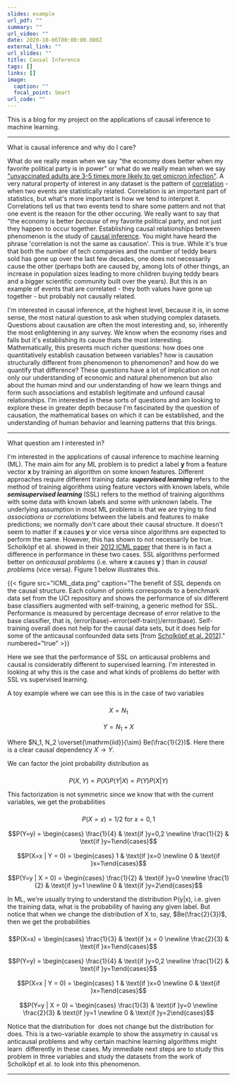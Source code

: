 ```yaml
---
slides: example
url_pdf: ""
summary: ""
url_video: ""
date: 2020-10-06T00:00:00.000Z
external_link: ""
url_slides: ""
title: Causal Inference
tags: []
links: []
image:
  caption: ""
  focal_point: Smart
url_code: ""
---
```



This is a blog for my project on the applications of causal inference to machine learning. 

------------------------------

What is causal inference and why do I care? 

What do we really mean when we say "the economy does better when my favorite political party is in power" or what do we really mean when we say ["unvaccinated adults are 3-5 times more likely to get omicron infection"](https://www.aha.org/news/headline/2022-01-21-cdc-unvaccinated-adults-3-5-times-more-likely-get-omicron-infection#:~:text=According%20to%20data%20from%2025,who%20had%20received%20a%20booster). A very natural property of interest in any dataset is the pattern of [correlation](https://en.wikipedia.org/wiki/Correlation) - when two events are statistically related. Correlation is an important part of statistics, but what's more important is how we tend to interpret it. Correlations tell us that two events tend to share some pattern and not that one event is the reason for the other occuring. We really want to say that "the economy is better *because* of my favorite political party, and not just they happen to occur together. Establishing causal relationships between phenomenon is the study of [causal inference](https://en.wikipedia.org/wiki/Causal_inference#:~:text=Causal%20inference%20is%20the%20process,component%20of%20a%20larger%20system.). You might have heard the phrase 'correlation is not the same as causation'. This is true. While it's true that both the number of tech companies and the number of teddy bears sold has gone up over the last few decades, one does not necessarily cause the other (perhaps both are caused by, among lots of other things, an increase in population sizes leading to more children buying teddy bears and a bigger scientific community built over the years). But this is an example of events that are correlated - they both values have gone up together - but probably not causally related. 

I'm interested in causal inference, at the highest level, because it is, in some sense, the most natural question to ask when studying complex datasets. Questions about causation are often the most interesting and, so, inherently the most enlightening in any survey. We know when the economy rises and falls but it's establishing its cause thats the most interesting. Mathematically, this presents much richer questions: how does one quantitatively establish causation between variables? how is causation structurally different from phenomenon to phenomenon? and how do we quantify that difference? These questions have a lot of implication on not only our understanding of economic and natural phenomenon but also about the human mind and our understanding of how we learn things and form such associations and establish legitimate and unfound causal relationships. I'm interested in these sorts of questions and am looking to explore these in greater depth because I'm fascinated by the question of causation, the mathematical bases on which it can be established, and the understanding of human behavior and learning patterns that this brings. 


-------------------------------

What question am I interested in?

I'm interested in the applications of causal inference to machine learning (ML). The main aim for any ML problem is to predict a label <strong> y </strong> from a feature vector <strong> x </strong> by training an algorithm on some known features. Different approaches require different training data: <em><strong> supervised learning </strong></em> refers to the method of training algorithms using feature vectors with known labels, while <em><strong> semisupervised learning </strong></em> (SSL) refers to the method of training algorithms with some data with known labels and some with unknown labels. The underlying assumption in most ML problems is that we are trying to find <em> associations or correlations</em> between the labels and features to make predictions; we normally don't care about their causal structure. It doesn't seem to matter if <strong> x </strong> causes <strong> y </strong> or vice versa since algorithms are expected to perform the same. However, this has shown to not necessarily be true. Scholköpf et al. showed in their [2012 ICML paper](https://icml.cc/2012/papers/625.pdf) that there is in fact a difference in performance in these two cases. SSL algorithms performed better on <em>anticausal problems</em> (i.e. where <strong> x </strong> causes <strong> y </strong>) than in <em>causal problems</em> (vice versa). Figure 1 below illustrates this.  

{{< figure src="ICML_data.png" caption="The benefit of SSL depends on the causal structure. Each column of points corresponds to a benchmark data set from the UCI repository and shows the performance of six different base classifiers augmented with self-training, a generic method for SSL. Performance is measured by percentage decrease of error relative to the base classifier, that is, (error(base)−error(self-train))/error(base). Self-training overall does not help for the causal data sets, but it does help for some of the anticausal confounded data sets [from [Scholköpf et al. 2012](https://icml.cc/2012/papers/625.pdf)]." numbered="true" >}}

Here we see that the performance of SSL on anticausal problems and causal is considerably different to supervised learning. I'm interested in looking at why this is the case and what kinds of problems do better with SSL vs supervised learning.

A toy example where we can see this is in the case of two variables

<math>$$X = N_1$$</math> 
<math>$$Y = N_1 + X$$</math>

Where <math> $N_1, N_2 \overset{\mathrm{iid}}{\sim} Be(\frac{1}{2})$</math>. Here there is a clear causal dependency  <math>$X \rightarrow Y$</math>.

We can factor the joint probability distribution as

<math>$$P(X,Y) = P(X) P(Y|X)  = P(Y) P(X|Y)$$</math>

This factorization is not symmetric since we know that with the current variables, we get the probabilities 

<math>$$P(X = x) = 1/2 \text{ for } x=0,1$$</math>
<math>$$P(Y=y) = \begin{cases} \frac{1}{4} & \text{if }y=0,2 \newline \frac{1}{2} & \text{if }y=1\end{cases}$$</math>
<math>$$P(X=x | Y = 0) = \begin{cases} 1 & \text{if }x=0 \newline 0 & \text{if }x=1\end{cases}$$</math>
<math>$$P(Y=y | X = 0) = \begin{cases} \frac{1}{2} & \text{if }y=0 \newline \frac{1}{2} & \text{if }y=1 \newline 0 & \text{if }y=2\end{cases}$$</math>

In ML, we're usually trying to understand the distribution P(y|x), i.e. given the training data, what is the probability of having any given label. But notice that when we change the distribution of X to, say, <math>$Be(\frac{2}{3})$</math>, then we get the probabilities 

<math>$$P(X=x) = \begin{cases} \frac{1}{3} & \text{if }x = 0 \newline \frac{2}{3} & \text{if }x=1\end{cases}$$</math>
<math>$$P(Y=y) = \begin{cases} \frac{1}{4} & \text{if }y=0,2 \newline \frac{1}{2} & \text{if }y=1\end{cases}$$</math>
<math>$$P(X=x | Y = 0) = \begin{cases} 1 & \text{if }x=0 \newline 0 & \text{if }x=1\end{cases}$$</math>
<math>$$P(Y=y | X = 0) = \begin{cases} \frac{1}{3} & \text{if }y=0 \newline \frac{2}{3} & \text{if }y=1 \newline 0 & \text{if }y=2\end{cases}$$</math>

Notice that the distribution for <math> $ P(X|Y)$ </math> does not change but the distribution for <math> $ P(Y|X)$ </math> does. This is a two-variable example to show the assymetry in causal vs anticausal problems and why certain machine learning algorithms might learn  <math> $ P(Y|X)$</math> differently in these cases. My immediate next steps are to study this problem in three variables and study the datasets from the work of Scholköpf et al. to look into this phenomenon. 

--------------------------------